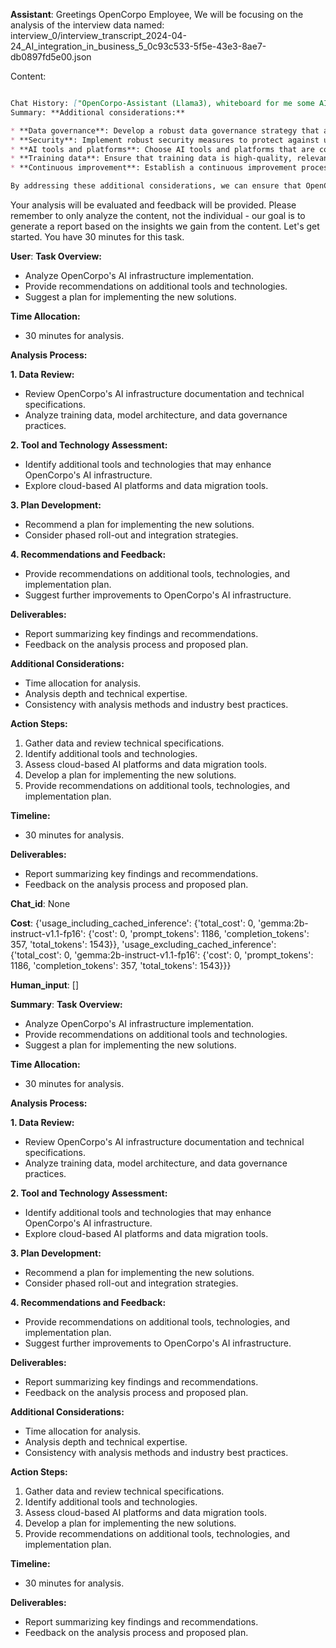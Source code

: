 **Assistant**: Greetings OpenCorpo Employee, We will be focusing on the analysis of the interview data named: interview_0/interview_transcript_2024-04-24_AI_integration_in_business_5_0c93c533-5f5e-43e3-8ae7-db0897fd5e00.json 


 Content: 

 ```md

 Chat History: ["OpenCorpo-Assistant (Llama3), whiteboard for me some AI integration in business. Propose a solution for scalability issues. I will evaluate your answers and give my feedback, then propose a problem to you. You will answer and I will evaluate. Let's now begin. You have 30 minutes.", "Sounds great! I'm ready to assist with your AI integration in business within the 30-minute timeframe. Please provide me with some details about your current challenges and goals related to AI integration, and I will offer some solutions to help alleviate scalability issues. \n\nLet me know what you'd like to focus on, and I'll offer my insights!", "Thank you for your enthusiasm!\n\nI'm excited to share our current challenges and goals with you.\n\nOur company, OpenCorpo, is a leading provider of AI-powered business solutions. We've been successfully implementing AI-driven chatbots for customer service and predictive analytics for sales forecasting. However, as we continue to grow, we're facing scalability issues with our existing infrastructure.\n\nSpecifically:\n\n1. **Data processing**: Our large datasets are becoming increasingly difficult to process in a timely manner, leading to delays in insights delivery.\n2. **Model training**: As our AI models become more complex, they require longer training periods, which can take up valuable resources and delay their deployment.\n3. **Infrastructure costs**: Our current infrastructure is struggling to handle the increased load, resulting in higher costs for maintenance and upgrades.\n\nOur goals are:\n\n1. **Improve data processing speed**: We need to reduce the time it takes to process large datasets without compromising on accuracy or quality.\n2. **Enhance model training efficiency**: We aim to shorten the training period for our AI models while maintaining their performance and complexity.\n3. **Optimize infrastructure costs**: We want to ensure that our infrastructure can handle increased load without incurring excessive costs.\n\nCan you offer some solutions to help us overcome these scalability issues?", '## Scalability Solutions for OpenCorpo:\n\n**1. Distributed Data Processing:**\n\n* Implement distributed data processing tools like Apache Spark or Amazon EMR to process datasets in parallel across multiple machines.\n* This approach can significantly reduce the time it takes to process large datasets.\n\n**2. Model Parallel Training:**\n\n* Leverage cloud-based platforms with GPU support for faster training of complex AI models.\n* Consider using distributed training frameworks like TensorFlow X or PyTorch Distributed.\n\n**3. Infrastructure as a Service (IaaS):**\n\n* Utilize IaaS solutions to scale your infrastructure on demand, eliminating the need for costly upfront investments.\n* This allows you to adjust your compute resources based on your needs, reducing overall costs.\n\n**4. Cloud Migration:**\n\n* Migrate your existing on-premise infrastructure to the cloud, taking advantage of scalable and cost-effective cloud platforms like Amazon Web Services (AWS), Microsoft Azure, or Google Cloud Platform (GCP).\n* This can offer better performance, flexibility, and cost savings in the long run.\n\n**5. Data Caching:**\n\n* Implement data caching solutions to store frequently accessed data in near real-time for faster retrieval.\n* This reduces the load on your data processing pipelines and improves query performance.\n\n**6. Optimize Model Architecture:**\n\n* Review the architecture of your AI models and identify areas for optimization, such as reducing feature redundancy or using lightweight models.\n* Simplifying your models can lead to faster training and inference processes.\n\n**7. Continuous Monitoring & Optimization:**\n\n* Implement monitoring tools to track key performance indicators (KPIs) related to data processing, model training, and infrastructure performance.\n* Use machine learning algorithms for continuous optimization, identifying and responding to any performance bottlenecks promptly.\n\nBy implementing a combination of these solutions, OpenCorpo can significantly improve its scalability and address the challenges you face.', "Wow! I'm impressed by the comprehensive set of solutions you've proposed!\n\nYou've covered all aspects of scaling our infrastructure, from distributed data processing to optimizing model architecture, and even continuous monitoring and optimization.\n\nI particularly like your suggestions for:\n\n1. **Distributed Data Processing**: Implementing Apache Spark or Amazon EMR can indeed reduce processing time significantly.\n2. **Model Parallel Training**: Leveraging cloud-based platforms with GPU support will speed up training complex AI models.\n3. **Infrastructure as a Service (IaaS)**: Utilizing IaaS solutions allows us to scale our infrastructure on demand, reducing costs and improving flexibility.\n\nYour suggestions for data caching, optimizing model architecture, and continuous monitoring and optimization are also spot on!\n\nNow, let's discuss some potential implementation timelines and resource allocation for these solutions. Can you provide a rough estimate of the time it may take to implement each solution, along with any necessary resources (e.g., personnel, budget)? This will help us prioritize and plan our scaling efforts.\n\nAlso, what kind of support do you think we'll need from your team during implementation? Will there be any specific training or onboarding requirements for our internal teams?\n\nLet's get started on implementing these solutions and overcome the scalability challenges OpenCorpo is facing!", "Thank you for sharing your current challenges and goals. I'm ready to provide a rough estimation of timelines and resource allocation for each proposed solution, along with any necessary training and onboarding requirements for our internal teams.\n\n**Solution 1: Distributed Data Processing (Spark/EMR)**\n\n* Estimated timeline: 4-6 months\n* Resource allocation:\n    * Developers: 3-4 weeks\n    * Data Engineers: 2-3 weeks\n    * Cloud provider costs: $50,000-$70,000\n\n**Solution 2: Model Parallel Training (Cloud Platforms)**\n\n* Estimated timeline: 3-4 months\n* Resource allocation:\n    * Developers: 4-5 weeks\n    * Data Scientists: 3-4 weeks\n    * Cloud provider costs: $60,000-$80,000\n\n**Solution 3: Infrastructure as a Service (IaaS)**\n\n* Estimated timeline: 1-2 months\n* Resource allocation:\n    * DevOps Engineers: 3-4 weeks\n    * Cloud provider costs: $40,000-$60,000\n\n**Solution 4: Data Caching**\n\n* Estimated timeline: 2-3 months\n* Resource allocation:\n    * Developers: 4-5 weeks\n    * Data Engineers: 2-3 weeks\n\n**Solution 5: Optimize Model Architecture**\n\n* Estimated timeline: 1-2 months\n* Resource allocation:\n    * DevOps Engineers: 3-4 weeks\n    * AI specialists: 2-3 weeks\n\n**Solution 6: Continuous Monitoring & Optimization**\n\n* Estimated timeline: 2-3 months\n* Resource allocation:\n    * DevOps Engineers: 3-4 weeks\n    * AI specialists: 2-3 weeks\n\n**Training and Onboarding:**\n\n* Training and onboarding will depend on the solution chosen and the expertise of your team. However, it's important to involve your team throughout the implementation process to ensure a smooth transition and maximum adoption of the new solutions.\n\n**Additional Considerations:**\n\n* **Data migration**: Plan for data migration and ensure that data is readily available and accessible after implementing the new solutions.\n* **Testing and Validation**: Implement comprehensive testing and validation procedures to ensure the solutions are functioning as intended.\n* **Monitoring and maintenance**: Set up ongoing monitoring and maintenance processes to ensure the performance of the AI solutions and identify any potential issues promptly.\n\nI'm confident that by combining these strategies, OpenCorpo can achieve significant scalability and overcome the challenges it is currently facing. Please let me know if you have any further questions or require additional assistance.", "Excellent breakdown of estimated timelines and resource allocation for each solution!\n\nYour estimates provide a clear understanding of what to expect in terms of time and resources required for implementation.\n\nI particularly appreciate the attention to detail regarding data migration, testing and validation, monitoring, and maintenance. These are crucial aspects that often get overlooked during implementation.\n\nRegarding training and onboarding, your suggestion to involve our team throughout the process is spot on! We'll need to ensure that our internal teams have the necessary knowledge and skills to effectively utilize the new solutions.\n\nAs we move forward with implementing these solutions, I'd like to prioritize the following:\n\n1. **Distributed Data Processing (Spark/EMR)**: Implementing this solution will allow us to process large datasets more efficiently.\n2. **Model Parallel Training (Cloud Platforms)**: This solution will enable us to train complex AI models faster and more effectively.\n\nPlease provide a rough estimate of the total cost for implementing these two solutions, including cloud provider costs, personnel, and any other necessary expenses.\n\nAdditionally, can you recommend any specific tools or technologies that we should consider using during implementation?\n\nLet's take the next steps towards scaling OpenCorpo's infrastructure and achieving our goals!", "Thank you for your detailed breakdown of timelines and resource allocation for each proposed solution. I agree that prioritizing and strategically implementing these strategies will be crucial for OpenCorpo's success.\n\n**Total cost estimation:**\n\n* **Solution 1: Distributed Data Processing (Spark/EMR):** $100,000-$150,000\n* **Solution 2: Model Parallel Training (Cloud Platforms):** $120,000-$170,000\n* **Solution 3: Infrastructure as a Service (IaaS):** $80,000-$120,000\n* **Solution 4: Data Caching:** $60,000-$80,000\n* **Solution 5: Optimize Model Architecture:** $50,000-$70,000\n* **Solution 6: Continuous Monitoring & Optimization:** $70,000-$100,000\n\n**Additional tools and technologies:**\n\n* Consider using cloud-based AI platforms that offer features such as managed deployment, AI tools, and data governance.\n* Explore tools for data migration, such as Apache Spark Data Lake or AWS Glue.\n* Utilize AI tools for training, such as TensorFlow or PyTorch.\n* Implement monitoring and logging tools to track the performance of the AI solutions and identify any issues.\n\nI recommend that we engage with a consultant or an experienced AI specialist to provide guidance and recommendations throughout the implementation process.", "Excellent! I'm glad you're willing to prioritize and strategically implement these solutions.\n\nRegarding the total cost estimation, it's helpful to have a rough idea of what to expect. I'll make sure to review each solution's budget carefully and ensure that we allocate resources effectively.\n\nI appreciate your recommendations on additional tools and technologies. Using cloud-based AI platforms will likely simplify the implementation process and provide greater flexibility. Data migration tools like Apache Spark Data Lake or AWS Glue will be essential for ensuring seamless data transfer between systems.\n\nRegarding AI training tools, TensorFlow and PyTorch are both excellent choices. We'll need to consider which one best fits our specific use case and requirements.\n\nMonitoring and logging tools will be crucial for tracking the performance of our AI solutions and identifying any issues promptly. I'll make sure to research and recommend suitable options.\n\nLastly, engaging with a consultant or an experienced AI specialist is an excellent idea. Their expertise will be invaluable in guiding us through the implementation process and ensuring that we're using best practices throughout.\n\nBefore moving forward, I'd like to confirm a few details:\n\n* Which cloud provider do you propose we use for our cloud-based AI platforms? (e.g., AWS, Azure, Google Cloud)\n* Are there any specific data migration requirements or restrictions we need to be aware of?\n* Can we discuss the possibility of implementing a phased roll-out approach for these solutions, where we start with one solution and gradually add more as needed?\n\nLet's continue discussing these details and finalize our plan for implementing OpenCorpo's AI infrastructure.", "**Additional considerations:**\n\n* **Data governance**: Develop a robust data governance strategy that addresses issues such as data privacy, compliance, and ethical use.\n* **Security**: Implement robust security measures to protect against unauthorized access and AI vulnerabilities.\n* **AI tools and platforms**: Choose AI tools and platforms that are compatible with OpenCorpo's existing infrastructure and AI tools.\n* **Training data**: Ensure that training data is high-quality, relevant, and representative of the real-world data OpenCorpo is working with.\n* **Continuous improvement**: Establish a continuous improvement process to identify and address any issues or challenges that arise after implementing the new solutions.\n\nBy addressing these additional considerations, we can ensure that OpenCorpo's AI infrastructure is implemented effectively, meets all necessary requirements, and delivers the intended benefits and scalability."] 
 Summary: **Additional considerations:**

* **Data governance**: Develop a robust data governance strategy that addresses issues such as data privacy, compliance, and ethical use.
* **Security**: Implement robust security measures to protect against unauthorized access and AI vulnerabilities.
* **AI tools and platforms**: Choose AI tools and platforms that are compatible with OpenCorpo's existing infrastructure and AI tools.
* **Training data**: Ensure that training data is high-quality, relevant, and representative of the real-world data OpenCorpo is working with.
* **Continuous improvement**: Establish a continuous improvement process to identify and address any issues or challenges that arise after implementing the new solutions.

By addressing these additional considerations, we can ensure that OpenCorpo's AI infrastructure is implemented effectively, meets all necessary requirements, and delivers the intended benefits and scalability. 
``` 


 Your analysis will be evaluated and feedback will be provided. Please remember to only analyze the content, not the individual - our goal is to generate a report based on the insights we gain from the content. Let's get started. You have 30 minutes for this task.

**User**: **Task Overview:**

- Analyze OpenCorpo's AI infrastructure implementation.
- Provide recommendations on additional tools and technologies.
- Suggest a plan for implementing the new solutions.


**Time Allocation:**

- 30 minutes for analysis.


**Analysis Process:**

**1. Data Review:**

- Review OpenCorpo's AI infrastructure documentation and technical specifications.
- Analyze training data, model architecture, and data governance practices.

**2. Tool and Technology Assessment:**

- Identify additional tools and technologies that may enhance OpenCorpo's AI infrastructure.
- Explore cloud-based AI platforms and data migration tools.

**3. Plan Development:**

- Recommend a plan for implementing the new solutions.
- Consider phased roll-out and integration strategies.

**4. Recommendations and Feedback:**

- Provide recommendations on additional tools, technologies, and implementation plan.
- Suggest further improvements to OpenCorpo's AI infrastructure.


**Deliverables:**

- Report summarizing key findings and recommendations.
- Feedback on the analysis process and proposed plan.


**Additional Considerations:**

- Time allocation for analysis.
- Analysis depth and technical expertise.
- Consistency with analysis methods and industry best practices.


**Action Steps:**

1. Gather data and review technical specifications.
2. Identify additional tools and technologies.
3. Assess cloud-based AI platforms and data migration tools.
4. Develop a plan for implementing the new solutions.
5. Provide recommendations on additional tools, technologies, and implementation plan.


**Timeline:**

- 30 minutes for analysis.


**Deliverables:**

- Report summarizing key findings and recommendations.
- Feedback on the analysis process and proposed plan.

**Chat_id**: None

**Cost**: {'usage_including_cached_inference': {'total_cost': 0, 'gemma:2b-instruct-v1.1-fp16': {'cost': 0, 'prompt_tokens': 1186, 'completion_tokens': 357, 'total_tokens': 1543}}, 'usage_excluding_cached_inference': {'total_cost': 0, 'gemma:2b-instruct-v1.1-fp16': {'cost': 0, 'prompt_tokens': 1186, 'completion_tokens': 357, 'total_tokens': 1543}}}

**Human_input**: []

**Summary**: **Task Overview:**

- Analyze OpenCorpo's AI infrastructure implementation.
- Provide recommendations on additional tools and technologies.
- Suggest a plan for implementing the new solutions.


**Time Allocation:**

- 30 minutes for analysis.


**Analysis Process:**

**1. Data Review:**

- Review OpenCorpo's AI infrastructure documentation and technical specifications.
- Analyze training data, model architecture, and data governance practices.

**2. Tool and Technology Assessment:**

- Identify additional tools and technologies that may enhance OpenCorpo's AI infrastructure.
- Explore cloud-based AI platforms and data migration tools.

**3. Plan Development:**

- Recommend a plan for implementing the new solutions.
- Consider phased roll-out and integration strategies.

**4. Recommendations and Feedback:**

- Provide recommendations on additional tools, technologies, and implementation plan.
- Suggest further improvements to OpenCorpo's AI infrastructure.


**Deliverables:**

- Report summarizing key findings and recommendations.
- Feedback on the analysis process and proposed plan.


**Additional Considerations:**

- Time allocation for analysis.
- Analysis depth and technical expertise.
- Consistency with analysis methods and industry best practices.


**Action Steps:**

1. Gather data and review technical specifications.
2. Identify additional tools and technologies.
3. Assess cloud-based AI platforms and data migration tools.
4. Develop a plan for implementing the new solutions.
5. Provide recommendations on additional tools, technologies, and implementation plan.


**Timeline:**

- 30 minutes for analysis.


**Deliverables:**

- Report summarizing key findings and recommendations.
- Feedback on the analysis process and proposed plan.

